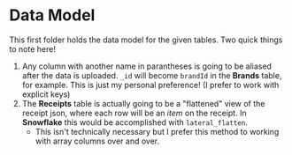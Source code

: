 # Data Model
This first folder holds the data model for the given tables. Two quick things to note here!

1. Any column with another name in parantheses is going to be aliased after the data is uploaded. `_id` will become `brandId` in the **Brands** table, for example. This is just my personal preference! (I prefer to work with explicit keys)
2. The **Receipts** table is actually going to be a "flattened" view of the receipt json, where each row will be an *item* on the receipt. In **Snowflake** this would be accomplished with `lateral_flatten`.
    - This isn't technically necessary but I prefer this method to working with array columns over and over.
